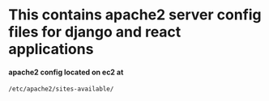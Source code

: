 # This contains apache2 server config files for django and react applications

#### apache2 config located on ec2 at 

`/etc/apache2/sites-available/`